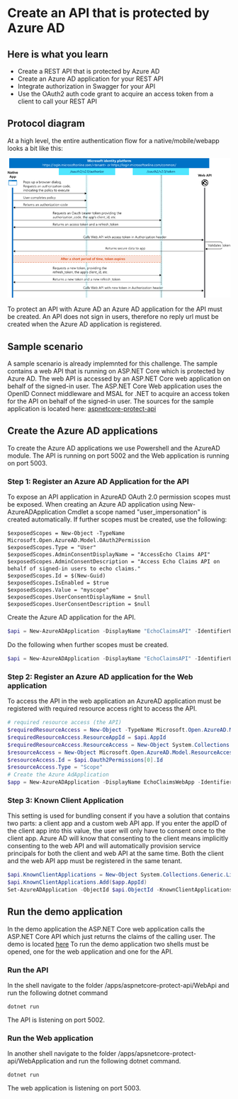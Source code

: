 # Create an API that is protected by Azure AD

## Here is what you learn
- Create a REST API that is protected by Azure AD
- Create an Azure AD application for your REST API
- Integrate authorization in Swagger for your API 
- Use the OAuth2 auth code grant to acquire an access token from a client to call your REST API

## Protocol diagram
At a high level, the entire authentication flow for a native/mobile/webapp looks a bit like this:

![alt-text](images/code-grant-flow.png)

To protect an API with Azure AD an Azure AD application for the API must be created.
An API does not sign in users, therefore no reply url must be created when the Azure AD application is registered.

## Sample scenario
A sample scenario is already implemnted for this challenge. The sample contains a web API that is running on ASP.NET Core which is protected by Azure AD. The web API is accessed by an ASP.NET Core web application on behalf of the signed-in user. The ASP.NET Core Web application uses the OpenID Connect middleware and MSAL for .NET to acquire an access token for the API on behalf of the signed-in user.
The sources for the sample application is located here:
[aspnetcore-protect-api](/apps/aspnetcore-protect-api)

## Create the Azure AD applications

To create the Azure AD applications we use Powershell and the AzureAD module.
The API is running on port 5002 and the Web application is running on port 5003.

### Step 1: Register an Azure AD Application for the API
To expose an API application in AzureAD OAuth 2.0 permission scopes must be exposed.
When creating an Azure AD application using New-AzureADApplication Cmdlet a scope named "user_impersonation" is created automatically.
If further scopes must be created, use the following:

```Powerhsell
$exposedScopes = New-Object -TypeName Microsoft.Open.AzureAD.Model.OAuth2Permission
$exposedScopes.Type = "User"
$exposedScopes.AdminConsentDisplayName = "AccessEcho Claims API"
$exposedScopes.AdminConsentDescription = "Access Echo Claims API on behalf of signed-in users to echo claims."
$exposedScopes.Id = $(New-Guid)
$exposedScopes.IsEnabled = $true
$exposedScopes.Value = "myscope"
$exposedScopes.UserConsentDisplayName = $null
$exposedScopes.UserConsentDescription = $null
```

Create the Azure AD application for the API.

```Powershell
$api = New-AzureADApplication -DisplayName "EchoClaimsAPI" -IdentifierUris "https://echoclaimsapi"
```

Do the following when further scopes must be created.

```Powershell
$api = New-AzureADApplication -DisplayName "EchoClaimsAPI" -IdentifierUris "https://echoclaimsapi" -Oauth2Permissions $exposedScopes
```


### Step 2: Register an Azure AD application for the Web application

To access the API in the web application an AzureAD application must be registered with required resource access right to access the API.

```Powershell
# required resource access (the API)
$requiredResourceAccess = New-Object -TypeName Microsoft.Open.AzureAD.Model.RequiredResourceAccess
$requiredResourceAccess.ResourceAppId = $api.AppId
$requiredResourceAccess.ResourceAccess = New-Object System.Collections.Generic.List[Microsoft.Open.AzureAD.Model.ResourceAccess]
$resourceAccess = New-Object Microsoft.Open.AzureAD.Model.ResourceAccess
$resourceAccess.Id = $api.Oauth2Permissions[0].Id
$resourceAccess.Type = "Scope"                                                            $requiredResourceAccess.ResourceAccess.Add($resourceAccess) 
# Create the Azure AdApplication
$app = New-AzureADApplication -DisplayName EchoClaimsWebApp -IdentifierUris "https://echoclaimswebapp" -ReplyUrls "http://localhost:5003" -RequiredResourceAccess $requiredResourceAccess
```


### Step 3: Known Client Application

This setting is used for bundling consent if you have a solution that contains two parts: a client app and a custom web API app. If you enter the appID of the client app into this value, the user will only have to consent once to the client app. Azure AD will know that consenting to the client means implicitly consenting to the web API and will automatically provision service principals for both the client and web API at the same time. Both the client and the web API app must be registered in the same tenant.

```Powershell
$api.KnownClientApplications = New-Object System.Collections.Generic.List[System.String]
$api.KnownClientApplications.Add($app.AppId)
Set-AzureADApplication -ObjectId $api.ObjectId -KnownClientApplications $api.KnownClientApplications
```

## Run the demo application

In the demo application the ASP.NET Core web application calls the ASP.NET Core API which just returns the claims of the calling user.
The demo is located [here](/apps/aspnetcore-protect-api)
To run the demo application two shells must be opened, one for the web application and one for the API.

### Run the API
In the shell navigate to the folder /apps/aspnetcore-protect-api/WebApi and run the following dotnet command

```Shell
dotnet run
```
The API is listening on port 5002.

### Run the Web application
In another shell navigate to the folder /apps/apsnetcore-protect-api/WebApplication and run the following dotnet command.

```shell
dotnet run
```
The web application is listening on port 5003.